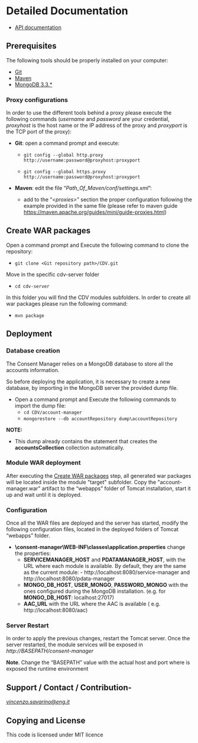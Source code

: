 
# Detailed Documentation
- [API documentation](api/)


## Prerequisites

The following tools should be properly installed on your computer:

-   [Git](https://git-scm.com/downloads)
-   [Maven](https://maven.apache.org/download.cgi)
-   [MongoDB 3.3.*](https://www.mongodb.com/download-center#community)

### Proxy configurations

In order to use the different tools behind a proxy please execute the
following commands (*username* and *password* are your credential,
*proxyhost* is the host name or the IP address of the proxy and
*proxyport* is the TCP port of the proxy):

-   **Git**: open a command prompt and execute:

    -   `git config --global http.proxy http://username:password@proxyhost:proxyport`

    -   `git config --global https.proxy http://username:password@proxyhost:proxyport`
    
-   **Maven**: edit the file “*Path\_Of\_Maven/conf/settings.xml*”:
    -   add to the “*&lt;proxies&gt;*” section the proper configuration following the example provided in the same file (please refer to maven guide https://maven.apache.org/guides/mini/guide-proxies.html)

## Create WAR packages

Open a command prompt and Execute the following command to clone the
repository:

-   `git clone <Git repository path>/CDV.git`

Move in the specific cdv-server folder

-   `cd cdv-server`

In this folder you will find the CDV modules subfolders. In order to create all war packages please run the following command:

-   `mvn package`



## Deployment

### Database creation

The Consent Manager relies on a MongoDB database to store all the accounts information.

So before deploying the application, it is necessary to create a new database, by importing in the MongoDB server the provided dump file.
- Open a command prompt and Execute the following commands to import the dump file:
    - `cd CDV/account-manager`
    - `mongorestore --db accountRepository dump\accountRepository`

**NOTE:**
- This dump already contains the statement that creates the **accountsCollection** collection automatically.

### Module WAR deployment
After executing the [Create WAR packages](#create-war-package) step, all generated war packages will be located inside the module "target" subfolder. Copy the "account-manager.war" artifact to the “webapps” folder of Tomcat installation, start it up and wait until it is deployed.

### Configuration

Once all the WAR files are deployed and the server has started, modify
the following configuration files, located in the deployed folders of
Tomcat “webapps” folder.

-   **\consent-manager\WEB-INF\classes\application.properties** change the properties:
    -  **SERVICEMANAGER_HOST** and **PDATAMANAGER_HOST**, with the URL where each module is available. By default, they are the same as the current module: 
            - http://localhost:8080/service-manager and http://localhost:8080/pdata-manager
    - **MONGO_DB_HOST**, **USER_MONGO**, **PASSWORD_MONGO** with the ones configured during the MongoDB installation. (e.g. for **MONGO_DB_HOST**: localhost:27017)
    - **AAC_URL** with the URL where the AAC is available ( e.g. http://localhost:8080/aac)


### Server Restart 


In order to apply the previous changes, restart the Tomcat server. Once
the server restarted, the module services will be exposed in
*http://BASEPATH/consent-manager*

**Note**. Change the “BASEPATH” value with the actual host and port
where is exposed the runtime environment

## Support / Contact / Contribution-

[*vincenzo.savarino@eng.it*](mailto:vincenzo.savarino@eng.it)

## Copying and License

This code is licensed under MIT licence
